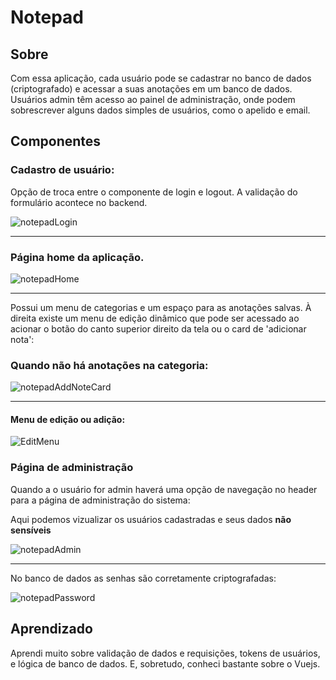 # Notepad
## Sobre
Com essa aplicação, cada usuário pode se cadastrar no banco de dados (criptografado) e acessar a suas anotações em um banco de dados. Usuários admin têm acesso ao painel de administração, onde podem sobrescrever alguns dados simples de usuários, como o apelido e email. 


## Componentes
### Cadastro de usuário:

 Opção de troca entre o componente de login e logout. A validação do formulário acontece no backend.
 
 
![notepadLogin](https://user-images.githubusercontent.com/66632840/166263165-189962ab-859b-40a1-bef9-1a5259931372.png)

<hr >

### Página home da aplicação.
![notepadHome](https://user-images.githubusercontent.com/66632840/166263076-1860320f-61bd-49f2-ad80-3bdeb733235c.png)

<hr >

Possui um menu de categorias e um espaço para as anotações salvas. À direita existe um menu de edição dinâmico que pode ser acessado ao acionar o botão do canto superior direito da tela ou o card de 'adicionar nota':


### Quando não há anotações na categoria:
![notepadAddNoteCard](https://user-images.githubusercontent.com/66632840/166265007-9a8e4065-c1bf-4ff9-b52e-bc6d473fbe74.png)

<hr >

#### Menu de edição ou adição:
![EditMenu](https://user-images.githubusercontent.com/66632840/166266617-8ec88f55-33cf-4068-aee9-9afa077433b1.png)


### Página de administração

 Quando a o usuário for admin haverá uma opção de navegação no header para a página de administração do sistema:

 Aqui podemos vizualizar os usuários cadastradas e seus dados **não sensíveis**
 
 
![notepadAdmin](https://user-images.githubusercontent.com/66632840/166263136-cf1f183e-af3b-4b02-8d5d-2c3c6f3b0889.png)

<hr >
No banco de dados as senhas são corretamente criptografadas: 

![notepadPassword](https://user-images.githubusercontent.com/66632840/166270434-e152ac94-cd12-4c89-bd51-c7773cfade3a.png)


## Aprendizado
Aprendi muito sobre validação de dados e requisições, tokens de usuários, e lógica de banco de dados. E, sobretudo, conheci bastante sobre o Vuejs.
